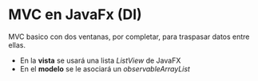 # MVC en JavaFx (DI)
MVC basico con dos ventanas, por completar, para traspasar datos entre ellas. 
- En la **vista** se usará una lista *ListView* de JavaFX 
- En el **modelo** se le asociará un *observableArrayList*
